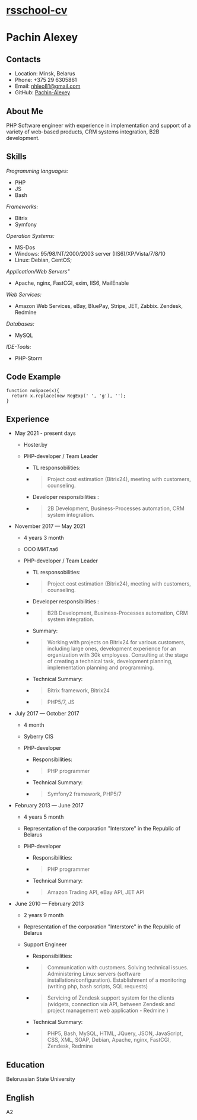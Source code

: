 [rsschool-cv](https://pachin-alexey.github.io/rsschool-cv/cv)
=====
# Pachin Alexey

## Contacts

* Location: Minsk, Belarus
* Phone: +375 29 6305861
* Email: nhleo81@gmail.com
* GitHub: [Pachin-Alexey](https://github.com/Pachin-Alexey/)

## About Me

PHP Software engineer with experience in implementation and support of a variety of web-based products,
CRM systems integration, B2B development.

## Skills

*Programming languages:*

* PHP
* JS
* Bash

*Frameworks:*

* Bitrix
* Symfony

*Operation Systems:*

* MS-Dos
* Windows: 95/98/NT/2000/2003 server (IIS6)/XP/Vista/7/8/10
* Linux: Debian, CentOS;

*Application/Web Servers"*

* Apache, nginx, FastCGI, exim, IIS6, MailEnable

*Web Services:*

* Amazon Web Services, eBay, BluePay, Stripe, JET, Zabbix. Zendesk, Redmine

*Databases:*

* MySQL

*IDE-Tools:*

* PHP-Storm

## Code Example

```
function noSpace(x){
  return x.replace(new RegExp(' ', 'g'), '');
}
```

## Experience

* May 2021 - present days
    + Hoster.by
    + PHP-developer / Team Leader

        - TL responsobilities:
        - >Project cost estimation (Bitrix24), meeting with customers, counseling.

        - Developer responsibilities :
        - >2B Development, Business-Processes automation, CRM system integration.

* November 2017 — May 2021
    + 4 years 3 month
    + ООО МИТлаб
    + PHP-developer / Team Leader

        - TL responsobilities:
        - >Project cost estimation (Bitrix24), meeting with customers, counseling.

        - Developer responsibilities :
        - >B2B Development, Business-Processes automation, CRM system integration.

        - Summary:
        - >Working with projects on Bitrix24 for various customers, including large ones, development experience for an organization with 30k employees. Consulting at the stage of creating a technical task, development planning, implementation planning and programming.

        - Technical Summary:
        - >Bitrix framework, Bitrix24
        - >PHP5/7, JS

* July 2017 — October 2017
    + 4 month
    + Syberry CIS
    + PHP-developer

        - Responsibilities:
        - >PHP programmer

        - Technical Summary:
        - >Symfony2 framework, PHP5/7

* February 2013 — June 2017
    + 4 years 5 month
    + Representation of the corporation "Interstore" in the Republic of Belarus
    + PHP-developer

        - Responsibilities:
        - >PHP programmer

        - Technical Summary:
        - >Amazon Trading API, eBay API, JET API

* June 2010 — February 2013
    + 2 years 9 month
    + Representation of the corporation "Interstore" in the Republic of Belarus
    + Support Engineer

        - Responsibilities:
        - >Communication with customers. Solving technical issues. Administering Linux servers (software installation/configuration). Establishment of a monitoring (writing php, bash scripts, SQL requests)
        - >Servicing of Zendesk support system for the clients (widgets, connection via API, between Zendesk and project management web application - Redmine )

        - Technical Summary:
        - >PHP5, Bash, MySQL, HTML, JQuery, JSON, JavaScript, CSS, XML, SOAP, Debian, Apache, nginx, FastCGI, Zendesk, Redmine

## Education

Belorussian State University

## English

A2
